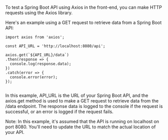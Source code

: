 

To test a Spring Boot API using Axios in the front-end, you can make HTTP requests using the Axios library. 
  
  
  Here's an example using a GET request to retrieve data from a Spring Boot API:
  
  
  
  ```
  import axios from 'axios';

const API_URL = 'http://localhost:8080/api';

axios.get(`${API_URL}/data`)
  .then(response => {
    console.log(response.data);
  })
  .catch(error => {
    console.error(error);
  });


```


In this example, API_URL is the URL of your Spring Boot API, and the axios.get method is used to make a GET request to retrieve data from the /data endpoint. The response data is logged to the console if the request is successful, or an error is logged if the request fails.

Note: In this example, it's assumed that the API is running on localhost on port 8080. You'll need to update the URL to match the actual location of your API.
  
  
  
  
  
  
